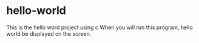 # hello-world
This is the hello word project using c
When you will run this program, hello world be displayed on the screen.
